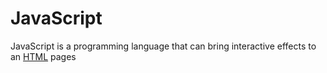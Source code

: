 # JavaScript

JavaScript is a programming language that can bring interactive effects to an [HTML](/wiki/HTML) pages